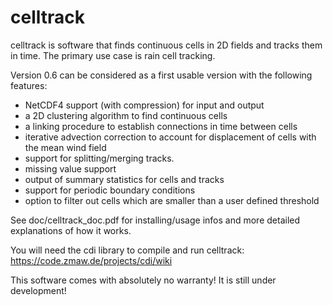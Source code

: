 # celltrack
celltrack is software that finds continuous cells in 2D fields and tracks them
in time. The primary use case is rain cell tracking.

Version 0.6 can be considered as a first usable version with the following features:
 - NetCDF4 support (with compression) for input and output
 - a 2D clustering algorithm to find continuous cells
 - a linking procedure to establish connections in time between cells
 - iterative advection correction to account for displacement of cells with the mean wind field
 - support for splitting/merging tracks.
 - missing value support 
 - output of summary statistics for cells and tracks
 - support for periodic boundary conditions
 - option to filter out cells which are smaller than a user defined threshold
 
See doc/celltrack_doc.pdf for installing/usage infos and more detailed explanations of how it works.

You will need the cdi library to compile and run celltrack: https://code.zmaw.de/projects/cdi/wiki

This software comes with absolutely no warranty! It is still under development!
